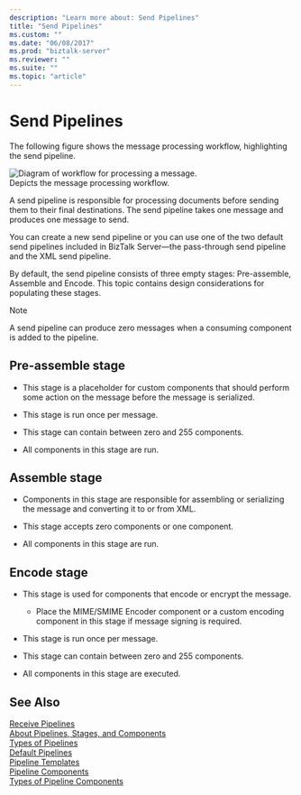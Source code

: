 ```yaml
---
description: "Learn more about: Send Pipelines"
title: "Send Pipelines"
ms.custom: ""
ms.date: "06/08/2017"
ms.prod: "biztalk-server"
ms.reviewer: ""
ms.suite: ""
ms.topic: "article"
---
```

# Send Pipelines
The following figure shows the message processing workflow, highlighting the send pipeline.  
  
 ![Diagram of workflow for processing a message.](../core/media/ebiz-dev-busprcsadptc.gif "ebiz_dev_busprcsadptc")  
Depicts the message processing workflow.  
  
 A send pipeline is responsible for processing documents before sending them to their final destinations. The send pipeline takes one message and produces one message to send.  
  
 You can create a new send pipeline or you can use one of the two default send pipelines included in BizTalk Server—the pass-through send pipeline and the XML send pipeline.  
  
 By default, the send pipeline consists of three empty stages: Pre-assemble, Assemble and Encode. This topic contains design considerations for populating these stages.  
  
> [!NOTE]
>  A send pipeline can produce zero messages when a consuming component is added to the pipeline.  
  
## Pre-assemble stage  
  
-   This stage is a placeholder for custom components that should perform some action on the message before the message is serialized.  
  
-   This stage is run once per message.  
  
-   This stage can contain between zero and 255 components.  
  
-   All components in this stage are run.  
  
## Assemble stage  
  
-   Components in this stage are responsible for assembling or serializing the message and converting it to or from XML.  
  
-   This stage accepts zero components or one component.  
  
-   All components in this stage are run.  
  
## Encode stage  
  
-   This stage is used for components that encode or encrypt the message.  
  
    -   Place the MIME/SMIME Encoder component or a custom encoding component in this stage if message signing is required.  
  
-   This stage is run once per message.  
  
-   This stage can contain between zero and 255 components.  
  
-   All components in this stage are executed.  
  
## See Also  
 [Receive Pipelines](../core/receive-pipelines.md)   
 [About Pipelines, Stages, and Components](../core/about-pipelines-stages-and-components.md)   
 [Types of Pipelines](../core/types-of-pipelines.md)   
 [Default Pipelines](../core/default-pipelines.md)   
 [Pipeline Templates](../core/pipeline-templates.md)   
 [Pipeline Components](../core/pipeline-components.md)   
 [Types of Pipeline Components](../core/types-of-pipeline-components.md)
